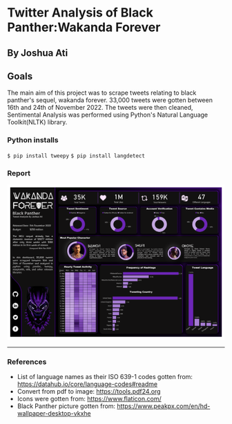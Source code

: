# Twitter Analysis of Black Panther:Wakanda Forever
## By Joshua Ati

## Goals
The main aim of this project was to scrape tweets relating to black panther's sequel, wakanda forever. 33,000 tweets were gotten between 16th and 24th of November 2022. The tweets were then cleaned, Sentimental Analysis was performed using Python's Natural Language Toolkit(NLTK) library. 



### Python installs
`$ pip install tweepy`
`$ pip install langdetect`


### Report
![report](power_bi/Dashboard.png)

---
### References
- List of language names as their ISO 639-1 codes gotten from: https://datahub.io/core/language-codes#readme
- Convert from pdf to image: https://tools.pdf24.org
- Icons were gotten from: https://www.flaticon.com/
- Black Panther picture gotten from: https://www.peakpx.com/en/hd-wallpaper-desktop-vkxhe